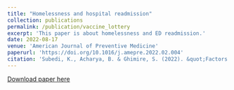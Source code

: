 ```yaml
---
title: "Homelessness and hospital readmission"
collection: publications
permalink: /publication/vaccine_lottery
excerpt: 'This paper is about homelessness and ED readmission.'
date: 2022-08-17
venue: 'American Journal of Preventive Medicine'
paperurl: 'https://doi.org/10.1016/j.amepre.2022.02.004'
citation: 'Subedi, K., Acharya, B. & Ghimire, S. (2022). &quot;Factors associated with hospital readmission among patients experiencing homelessness.&quot; <i>American Journal of Preventive Medicine</i> ;63(3), 362−370.'
---
```



[Download paper here](http://binod-acharya.github.io/files/readmission.pdf)

